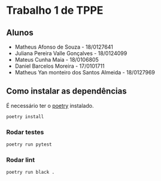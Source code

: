 # Trabalho 1 de TPPE

## Alunos

- Matheus Afonso de Souza - 18/0127641
- Juliana Pereira Valle Gonçalves - 18/0124099
- Mateus Cunha Maia - 18/0106805
- Daniel Barcelos Moreira - 17/0101711
- Matheus Yan monteiro dos Santos Almeida - 18/0127969

## Como instalar as dependências

É necessário ter o [poetry](https://python-poetry.org/) instalado.

```bash
poetry install
```

### Rodar testes

```bash
poetry run pytest
```

### Rodar lint

```bash
poetry run black .
```
